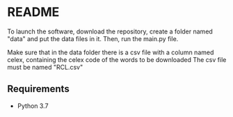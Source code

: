 # README

To launch the software, download the repository, create a folder named "data" and put the data files in it. Then, run the main.py file.

Make sure that in the data folder there is a csv file with a column named celex, containing the celex code of the words to be downloaded
The csv file must be named "RCL.csv"

## Requirements

- Python 3.7